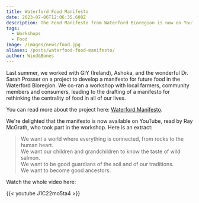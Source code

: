 ```yaml
---
title: Waterford Food Manifesto
date: 2023-07-06T12:06:35.608Z
description: The Food Manifesto from Waterford Bioregion is now on YouTube.
tags:
  - Workshops
  - Food
image: /images/news/food.jpg
aliases: /posts/waterfood-food-manifesto/
author: Wind&Bones
---
```

Last summer, we worked with GIY (Ireland), Ashoka, and the wonderful Dr. Sarah Prosser on a project to develop a manifesto for future food in the Waterford Bioregion. We co-ran a workshop with local farmers, community members and consumers, leading to the drafting of a manifesto for rethinking the centrality of food in all of our lives.

You can read more about the project here: [Waterford Manifesto](https://www.windandbones.com/projects/waterford-manifesto/). 

We're delighted that the manifesto is now available on YouTube, read by Ray McGrath, who took part in the workshop. Here is an extract:

> We want a world where everything is connected, from rocks to the human heart. \
> We want our children and grandchildren to know the taste of wild salmon. \
> We want to be good guardians of the soil and of our traditions. \
> We want to become good ancestors.

Watch the whole video here:

{{< youtube J1C22mo5ta4 >}}
